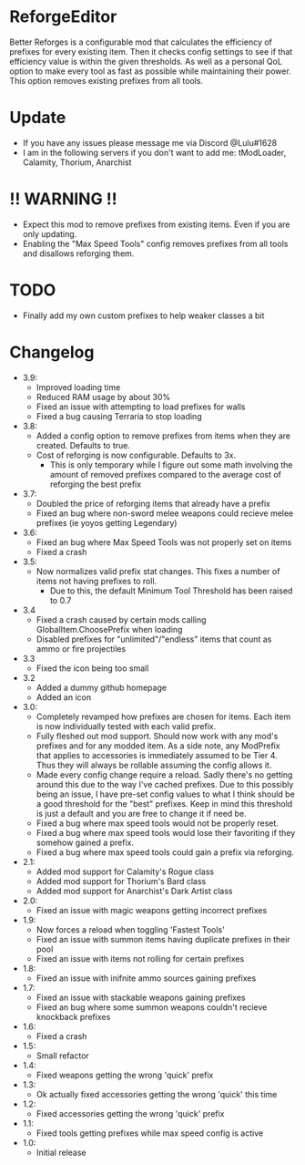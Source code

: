 # ReforgeEditor
Better Reforges is a configurable mod that calculates the efficiency of prefixes for every existing item. Then it checks config settings to see if that efficiency value is within the given thresholds.
As well as a personal QoL option to make every tool as fast as possible while maintaining their power. This option removes existing prefixes from all tools.

# Update
* If you have any issues please message me via Discord @Lulu#1628
* I am in the following servers if you don't want to add me: tModLoader, Calamity, Thorium, Anarchist

# !! WARNING !!
* Expect this mod to remove prefixes from existing items. Even if you are only updating.
* Enabling the "Max Speed Tools" config removes prefixes from all tools and disallows reforging them.

# TODO
* Finally add my own custom prefixes to help weaker classes a bit

# Changelog
* 3.9:
  * Improved loading time
  * Reduced RAM usage by about 30%
  * Fixed an issue with attempting to load prefixes for walls
  * Fixed a bug causing Terraria to stop loading
* 3.8:
  * Added a config option to remove prefixes from items when they are created. Defaults to true.
  * Cost of reforging is now configurable. Defaults to 3x.
    * This is only temporary while I figure out some math involving the amount of removed prefixes compared to the average cost of reforging the best prefix
* 3.7:
  * Doubled the price of reforging items that already have a prefix
  * Fixed an bug where non-sword melee weapons could recieve melee prefixes (ie yoyos getting Legendary)
* 3.6:
  * Fixed an bug where Max Speed Tools was not properly set on items
  * Fixed a crash
* 3.5:
  * Now normalizes valid prefix stat changes. This fixes a number of items not having prefixes to roll.
    * Due to this, the default Minimum Tool Threshold has been raised to 0.7
* 3.4
  * Fixed a crash caused by certain mods calling GlobalItem.ChoosePrefix when loading
  * Disabled prefixes for "unlimited"/"endless" items that count as ammo or fire projectiles
* 3.3
  * Fixed the icon being too small
* 3.2
  * Added a dummy github homepage
  * Added an icon
* 3.0:
  * Completely revamped how prefixes are chosen for items. Each item is now individually tested with each valid prefix.
  * Fully fleshed out mod support. Should now work with any mod's prefixes and for any modded item. As a side note, any ModPrefix that applies to accessories is immediately assumed to be Tier 4.  Thus they will always be rollable assuming the config allows it.
  * Made every config change require a reload. Sadly there's no getting around this due to the way I've cached prefixes. Due to this possibly being an issue, I have pre-set config values to what I think should be a good threshold for the "best" prefixes.  Keep in mind this threshold is just a default and you are free to change it if need be.
  * Fixed a bug where max speed tools would not be properly reset.
  * Fixed a bug where max speed tools would lose their favoriting if they somehow gained a prefix.
  * Fixed a bug where max speed tools could gain a prefix via reforging.
* 2.1:
  * Added mod support for Calamity's Rogue class
  * Added mod support for Thorium's Bard class
  * Added mod support for Anarchist's Dark Artist class
* 2.0:
  * Fixed an issue with magic weapons getting incorrect prefixes
* 1.9:
  * Now forces a reload when toggling 'Fastest Tools'
  * Fixed an issue with summon items having duplicate prefixes in their pool
  * Fixed an issue with items not rolling for certain prefixes
* 1.8:
  * Fixed an issue with inifnite ammo sources gaining prefixes
* 1.7:
  * Fixed an issue with stackable weapons gaining prefixes
  * Fixed an bug where some summon weapons couldn't recieve knockback prefixes
* 1.6:
  * Fixed a crash
* 1.5:
  * Small refactor
* 1.4:
  * Fixed weapons getting the wrong 'quick' prefix
* 1.3:
  * Ok actually fixed accessories getting the wrong 'quick' this time
* 1.2:
  * Fixed accessories getting the wrong 'quick' prefix
* 1.1:
  * Fixed tools getting prefixes while max speed config is active
* 1.0:
  * Initial release
